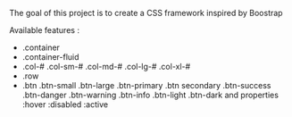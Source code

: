 The goal of this project is to create a CSS framework inspired by Boostrap

Available features :

- .container
- .container-fluid
- .col-# .col-sm-# .col-md-# .col-lg-# .col-xl-#
- .row
- .btn .btn-small .btn-large .btn-primary .btn secondary .btn-success .btn-danger .btn-warning .btn-info .btn-light .btn-dark and properties :hover :disabled :active